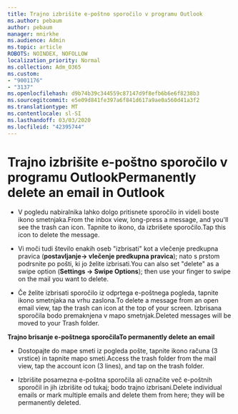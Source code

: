 ```yaml
---
title: Trajno izbrišite e-poštno sporočilo v programu Outlook
ms.author: pebaum
author: pebaum
manager: mnirkhe
ms.audience: Admin
ms.topic: article
ROBOTS: NOINDEX, NOFOLLOW
localization_priority: Normal
ms.collection: Adm_O365
ms.custom:
- "9001176"
- "3137"
ms.openlocfilehash: d9b74b39c344559c87147d9f8efb6b6e6f8238b3
ms.sourcegitcommit: e5e09d841fe397a6f841d617a9ae0a560d41a3f2
ms.translationtype: MT
ms.contentlocale: sl-SI
ms.lasthandoff: 03/03/2020
ms.locfileid: "42395744"
---
```

# <a name="permanently-delete-an-email-in-outlook"></a><span data-ttu-id="bc286-102">Trajno izbrišite e-poštno sporočilo v programu Outlook</span><span class="sxs-lookup"><span data-stu-id="bc286-102">Permanently delete an email in Outlook</span></span>

- <span data-ttu-id="bc286-103">V pogledu nabiralnika lahko dolgo pritisnete sporočilo in videli boste ikono smetnjaka.</span><span class="sxs-lookup"><span data-stu-id="bc286-103">From the inbox view, long-press a message, and you'll see the trash can icon.</span></span> <span data-ttu-id="bc286-104">Tapnite to ikono, da izbrišete sporočilo.</span><span class="sxs-lookup"><span data-stu-id="bc286-104">Tap this icon to delete the message.</span></span>

- <span data-ttu-id="bc286-105">Vi moči tudi število enakih oseb "izbrisati" kot a vlečenje predkupna pravica (**postavljanje-> vlečenje predkupna pravica**); nato s prstom podrsnite po pošti, ki jo želite izbrisati.</span><span class="sxs-lookup"><span data-stu-id="bc286-105">You can also set "delete" as a swipe option (**Settings -> Swipe Options**); then use your finger to swipe on the mail you want to delete.</span></span> 

- <span data-ttu-id="bc286-106">Če želite izbrisati sporočilo iz odprtega e-poštnega pogleda, tapnite ikono smetnjaka na vrhu zaslona.</span><span class="sxs-lookup"><span data-stu-id="bc286-106">To delete a message from an open email view, tap the trash can icon at the top of your screen.</span></span> <span data-ttu-id="bc286-107">Izbrisana sporočila bodo premaknjena v mapo smetnjak.</span><span class="sxs-lookup"><span data-stu-id="bc286-107">Deleted messages will be moved to your Trash folder.</span></span> 

<span data-ttu-id="bc286-108">**Trajno brisanje e-poštnega sporočila**</span><span class="sxs-lookup"><span data-stu-id="bc286-108">**To permanently delete an email**</span></span>

- <span data-ttu-id="bc286-109">Dostopajte do mape smeti iz pogleda pošte, tapnite ikono računa (3 vrstice) in tapnite mapo smeti.</span><span class="sxs-lookup"><span data-stu-id="bc286-109">Access the trash folder from the mail view, tap the account icon (3 lines), and tap on the trash folder.</span></span>

- <span data-ttu-id="bc286-110">Izbrišite posamezna e-poštna sporočila ali označite več e-poštnih sporočil in jih izbrišite od tukaj; bodo trajno izbrisani.</span><span class="sxs-lookup"><span data-stu-id="bc286-110">Delete individual emails or mark multiple emails and delete them from here; they will be permanently deleted.</span></span>